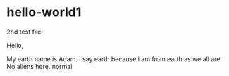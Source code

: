 # hello-world1
2nd test file

Hello,

My earth name is Adam. I say earth because i am from earth as we all are. No aliens here. normal
